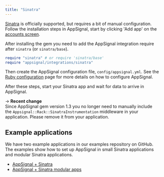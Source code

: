 ```yaml
---
title: "Sinatra"
---
```


[Sinatra](http://www.sinatrarb.com/) is officially supported, but requires a
bit of manual configuration. Follow the installation steps in AppSignal, start
by clicking 'Add app' on the [accounts screen](https://appsignal.com/accounts).

After installing the gem you need to add the AppSignal integration require
after `sinatra` (or `sinatra/base`).

```ruby
require "sinatra" # or require 'sinatra/base'
require "appsignal/integrations/sinatra"
```

Then create the AppSignal configuration file, `config/appsignal.yml`. See the
[Ruby configuration](/ruby/configuration.html) page for more details on how to
configure AppSignal.

After these steps, start your Sinatra app and wait for data to arrive in
AppSignal.

-> **Recent change**  
   Since AppSignal gem version 1.3 you no longer need to manually include the
   `Appsignal::Rack::SinatraInstrumentation` middleware in your application.
   Please remove it from your application.

## Example applications

We have two example applications in our examples repository on GitHub. The
examples show how to set up AppSignal in small Sinatra applications and modular
Sinatra applications.

- [AppSignal + Sinatra][example-app]
- [AppSignal + Sinatra modular apps][example-modular-app]

[example-app]: https://github.com/appsignal/appsignal-examples/tree/sinatra
[example-modular-app]: https://github.com/appsignal/appsignal-examples/tree/sinatra-modular
